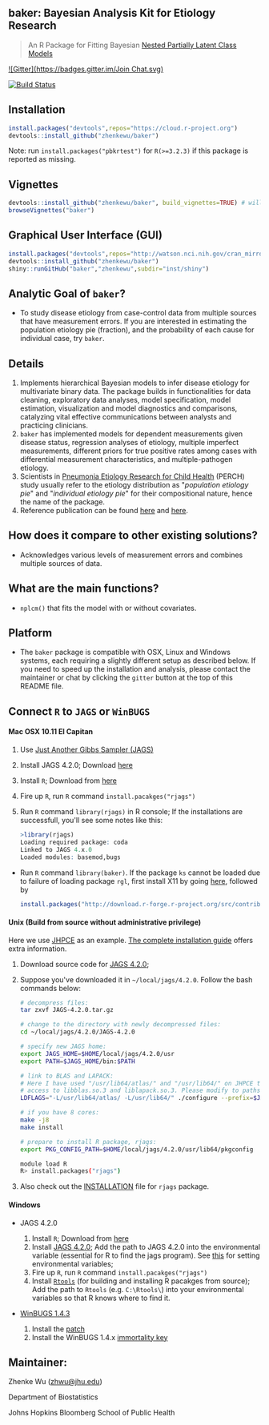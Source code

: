 **baker**: Bayesian Analysis Kit for Etiology Research
------
> An R Package for Fitting Bayesian [Nested Partially Latent Class Models](http://biostats.bepress.com/jhubiostat/paper276/) 

[![Gitter](https://badges.gitter.im/Join Chat.svg)](https://gitter.im/zhenkewu/baker?utm_source=badge&utm_medium=badge&utm_campaign=pr-badge&utm_content=badge)

[![Build Status](https://travis-ci.org/zhenkewu/baker.svg?branch=master)](https://travis-ci.org/zhenkewu/baker)

Installation
--------------
```r
install.packages("devtools",repos="https://cloud.r-project.org")
devtools::install_github("zhenkewu/baker")
```
Note: run `install.packages("pbkrtest")` for `R(>=3.2.3)` if this package is reported
as missing.

Vignettes
-------------
```r
devtools::install_github("zhenkewu/baker", build_vignettes=TRUE) # will take extra time to run a few examples.
browseVignettes("baker")
```

Graphical User Interface (GUI)
--------------------------------
```r
install.packages("devtools",repos="http://watson.nci.nih.gov/cran_mirror/")
devtools::install_github("zhenkewu/baker")
shiny::runGitHub("baker","zhenkewu",subdir="inst/shiny")
```

Analytic Goal of `baker`?
-------------------------------------

- To study disease etiology from case-control data from multiple sources that have measurement errors. If you are interested in estimating the population etiology pie (fraction), and the probability of each cause for individual case, try `baker`.

Details
-------------------------------------

1. Implements hierarchical Bayesian models to infer disease etiology for multivariate binary data. The package builds in functionalities for data cleaning, exploratory data analyses, model specification, model estimation, visualization and model diagnostics and comparisons, catalyzing vital effective communications between analysts and practicing clinicians. 
2. `baker` has implemented models for dependent measurements given disease status, regression analyses of etiology, multiple imperfect measurements, different priors for true positive rates among cases with differential measurement characteristics, and multiple-pathogen etiology.
3. Scientists in [Pneumonia Etiology Research for Child Health](http://www.jhsph.edu/research/centers-and-institutes/ivac/projects/perch/) (PERCH) study usually refer to the etiology distribution as "*population etiology pie*" and "*individual etiology pie*" for their compositional nature, hence the name of the package.
4. Reference publication can be found [here](http://onlinelibrary.wiley.com/doi/10.1111/rssc.12101/abstract) and [here](http://biostatistics.oxfordjournals.org/content/early/2016/08/19/biostatistics.kxw037.short?rss=1).

How does it compare to other existing solutions?
------------------------------------------------
- Acknowledges various levels of measurement errors and combines multiple sources
of data.

What are the main functions?
-----------------------------
- `nplcm()` that fits the model with or without covariates.

Platform
---------
- The `baker` package is compatible with OSX, Linux and Windows systems, each requiring a slightly different setup as described below. If you need to speed up the installation and analysis, please contact the 
maintainer or chat by clicking the `gitter` button at the top of this README file. 

Connect `R` to `JAGS` or `WinBUGS`
----------------------------------
#### Mac OSX 10.11 El Capitan

1. Use [Just Another Gibbs Sampler (JAGS)](http://mcmc-jags.sourceforge.net/)
2. Install JAGS 4.2.0; Download [here](https://sourceforge.net/projects/mcmc-jags/files/JAGS/4.x/Mac%20OS%20X/)
3. Install `R`; Download from [here](https://cran.r-project.org/)
4. Fire up `R`, run `R` command `install.pacakges("rjags")`
5. Run `R` command `library(rjags)` in R console; If the installations are successfull, you'll see some notes like this:

    ```r
    >library(rjags)
    Loading required package: coda
    Linked to JAGS 4.x.0
    Loaded modules: basemod,bugs
    ```

- Run `R` command `library(baker)`. If the package `ks` cannot be loaded due to failure of loading package `rgl`, first install X11 by going [here](http://xquartz.macosforge.org/trac/wiki/X112.7.7), followed by
    ```r
    install.packages("http://download.r-forge.r-project.org/src/contrib/rgl_0.95.1504.tar.gz",repo=NULL,type="source")
    ```

#### Unix (Build from source without administrative privilege)

Here we use [JHPCE](https://jhpce.jhu.edu/) as an example. [The complete installation guide](https://sourceforge.net/projects/mcmc-jags/files/Manuals/4.x/) offers 
extra information. 

1. Download source code for [JAGS 4.2.0](https://sourceforge.net/projects/mcmc-jags/files/JAGS/4.x/Source/JAGS-4.2.0.tar.gz/download);

2. Suppose you've downloaded it in `~/local/jags/4.2.0`. Follow the bash commands below:

    ``` bash
    # decompress files:
    tar zxvf JAGS-4.2.0.tar.gz
    
    # change to the directory with newly decompressed files:
    cd ~/local/jags/4.2.0/JAGS-4.2.0
    
    # specify new JAGS home:
    export JAGS_HOME=$HOME/local/jags/4.2.0/usr
    export PATH=$JAGS_HOME/bin:$PATH
    
    # link to BLAS and LAPACK:
    # Here I have used "/usr/lib64/atlas/" and "/usr/lib64/" on JHPCE that give me
    # access to libblas.so.3 and liblapack.so.3. Please modify to paths on your system.
    LDFLAGS="-L/usr/lib64/atlas/ -L/usr/lib64/" ./configure --prefix=$JAGS_HOME --libdir=$JAGS_HOME/lib64 
    
    # if you have 8 cores:
    make -j8
    make install
    
    # prepare to install R package, rjags:
    export PKG_CONFIG_PATH=$HOME/local/jags/4.2.0/usr/lib64/pkgconfig 
    
    module load R
    R> install.packages("rjags")
    ```
    
3. Also check out the [INSTALLATION](https://cran.r-project.org/web/packages/rjags/INSTALL) file for `rjags` package.


#### Windows 

- JAGS 4.2.0
    1. Install `R`; Download from [here](https://cran.r-project.org/)
    2. Install [JAGS 4.2.0](https://sourceforge.net/projects/mcmc-jags/files/JAGS/4.x/Windows/); Add the path to JAGS 4.2.0 into the environmental variable (essential for R to find the jags program). See [this](http://superuser.com/questions/949560/how-do-i-set-system-environment-variables-in-windows-10) for setting environmental variables;
    3. Fire up `R`, run `R` command `install.pacakges("rjags")`
    4. Install [`Rtools`](https://cran.r-project.org/bin/windows/Rtools/) (for building and installing R pacakges from source); Add the path to `Rtools` (e.g. `C:\Rtools\`) into your environmental variables so that R knows where to find it. 

- [WinBUGS 1.4.3](http://www.mrc-bsu.cam.ac.uk/software/bugs/the-bugs-project-winbugs/)
    1. Install the [patch](http://www.mrc-bsu.cam.ac.uk/software/bugs/the-bugs-project-winbugs/the-bugs-project-winbugs-patches/)
    2. Install the WinBUGS 1.4.x [immortality key](http://www.mrc-bsu.cam.ac.uk/software/bugs/the-bugs-project-winbugs/)

Maintainer:
--------------------------

Zhenke Wu (zhwu@jhu.edu)

Department of Biostatistics

Johns Hopkins Bloomberg School of Public Health
